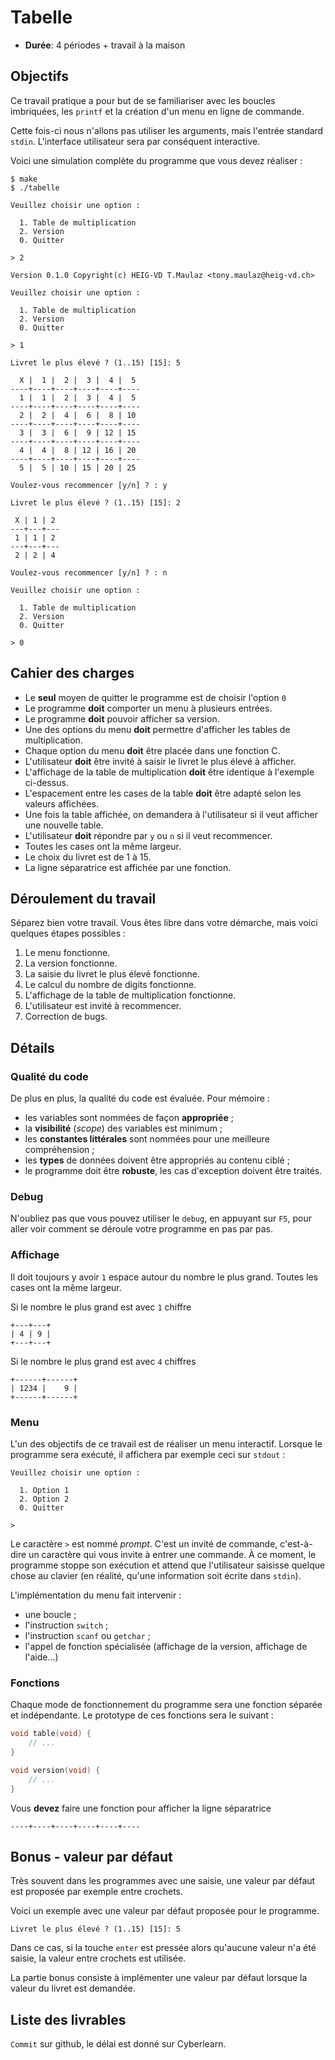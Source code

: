 # Tabelle

- **Durée**: 4 périodes + travail à la maison

## Objectifs

Ce travail pratique a pour but de se familiariser avec les boucles imbriquées, les `printf` et la création d'un menu en ligne de commande.

Cette fois-ci nous n'allons pas utiliser les arguments, mais l'entrée standard `stdin`. L'interface utilisateur sera par conséquent interactive. 

Voici une simulation complète du programme que vous devez réaliser : 

```console
$ make
$ ./tabelle

Veuillez choisir une option :

  1. Table de multiplication
  2. Version
  0. Quitter

> 2

Version 0.1.0 Copyright(c) HEIG-VD T.Maulaz <tony.maulaz@heig-vd.ch>

Veuillez choisir une option :

  1. Table de multiplication
  2. Version
  0. Quitter

> 1

Livret le plus élevé ? (1..15) [15]: 5

  X |  1 |  2 |  3 |  4 |  5
----+----+----+----+----+----
  1 |  1 |  2 |  3 |  4 |  5
----+----+----+----+----+----
  2 |  2 |  4 |  6 |  8 | 10
----+----+----+----+----+----
  3 |  3 |  6 |  9 | 12 | 15
----+----+----+----+----+----
  4 |  4 |  8 | 12 | 16 | 20
----+----+----+----+----+----
  5 |  5 | 10 | 15 | 20 | 25

Voulez-vous recommencer [y/n] ? : y

Livret le plus élevé ? (1..15) [15]: 2

 X | 1 | 2 
---+---+---
 1 | 1 | 2 
---+---+---
 2 | 2 | 4 

Voulez-vous recommencer [y/n] ? : n

Veuillez choisir une option :

  1. Table de multiplication
  2. Version
  0. Quitter

> 0
```

## Cahier des charges

- Le **seul** moyen de quitter le programme est de choisir l'option `0`
- Le programme **doit** comporter un menu à plusieurs entrées.
- Le programme **doit** pouvoir afficher sa version.
- Une des options du menu **doit** permettre d'afficher les tables de multiplication.
- Chaque option du menu **doit** être placée dans une fonction C.
- L'utilisateur **doit** être invité à saisir le livret le plus élevé à afficher.
- L'affichage de la table de multiplication **doit** être identique à l'exemple ci-dessus.
- L'espacement entre les cases de la table **doit** être adapté selon les valeurs affichées.
- Une fois la table affichée, on demandera à l'utilisateur si il veut afficher une nouvelle table.
- L'utilisateur **doit** répondre par `y` ou `n` si il veut recommencer.
- Toutes les cases ont la même largeur.
- Le choix du livret est de 1 à 15.
- La ligne séparatrice est affichée par une fonction.

## Déroulement du travail

Séparez bien votre travail. Vous êtes libre dans votre démarche, mais voici quelques étapes possibles :

1. Le menu fonctionne.
2. La version fonctionne.
3. La saisie du livret le plus élevé fonctionne.
4. Le calcul du nombre de digits fonctionne.
5. L'affichage de la table de multiplication fonctionne.
6. L'utilisateur est invité à recommencer.
7. Correction de bugs.

## Détails

### Qualité du code

De plus en plus, la qualité du code est évaluée. Pour mémoire :

- les variables sont nommées de façon **appropriée** ;
- la **visibilité** (*scope*) des variables est minimum ;
- les **constantes littérales** sont nommées pour une meilleure compréhension ;
- les **types** de données doivent être appropriés au contenu ciblé ;
- le programme doit être **robuste**, les cas d'exception doivent être traités.

### Debug

N'oubliez pas que vous pouvez utiliser le `debug`, en appuyant sur `F5`, pour aller voir comment se déroule votre programme en pas par pas.

### Affichage

Il doit toujours y avoir `1` espace autour du nombre le plus grand.
Toutes les cases ont la même largeur.

Si le nombre le plus grand est avec `1` chiffre
```console
+---+---+
| 4 | 9 |
+---+---+
```

Si le nombre le plus grand est avec `4` chiffres

```console
+------+------+
| 1234 |    9 |
+------+------+
```

### Menu

L'un des objectifs de ce travail est de réaliser un menu interactif. Lorsque le programme sera exécuté, il affichera par exemple ceci sur `stdout` :

```console
Veuillez choisir une option :

  1. Option 1
  2. Option 2
  0. Quitter

>

```

Le caractère `>` est nommé *prompt*. C'est un invité de commande, c'est-à-dire un caractère qui vous invite à entrer une commande. À ce moment, le programme stoppe son exécution et attend que l'utilisateur saisisse quelque chose au clavier (en réalité, qu'une information soit écrite dans `stdin`).

L'implémentation du menu fait intervenir :

- une boucle ;
- l'instruction `switch` ;
- l'instruction `scanf` ou `getchar` ;
- l'appel de fonction spécialisée (affichage de la version, affichage de l'aide...)


### Fonctions

Chaque mode de fonctionnement du programme sera une fonction séparée et indépendante. Le prototype de ces fonctions sera le suivant :

```c
void table(void) {
    // ...
}

void version(void) {
    // ...
}
```

Vous **devez** faire une fonction pour afficher la ligne séparatrice
```console
----+----+----+----+----+----
```

## Bonus - valeur par défaut
Très souvent dans les programmes avec une saisie, une valeur par défaut est proposée par exemple entre crochets.

Voici un exemple avec une valeur par défaut proposée pour le programme.

```console
Livret le plus élevé ? (1..15) [15]: 5
```

Dans ce cas, si la touche `enter` est pressée alors qu'aucune valeur n'a été saisie,
la valeur entre crochets est utilisée.

La partie bonus consiste à implémenter une valeur par défaut lorsque la valeur du livret est demandée.

## Liste des livrables
`Commit` sur github, le délai est donné sur Cyberlearn.
